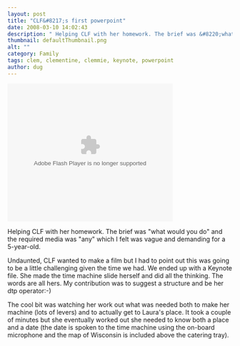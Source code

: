 ```yaml
---
layout: post
title: "CLF&#8217;s first powerpoint"
date: 2008-03-10 14:02:43
description: " Helping CLF with her homework. The brief was &#8220;what would you do&#8221; and the required media was &#8220;any&#8221; which I felt was vague and demanding for a 5-year-old. Undaunted, CLF wanted to make a film but I had to&#8230;"
thumbnail: defaultThumbnail.png
alt: ""
category: Family
tags: clem, clementine, clemmie, keynote, powerpoint
author: dug
---
```


<p><object style="margin:0px" width="370" height="308"><param name="movie" value="http://static.slideshare.net/swf/ssplayer2.swf?doc=CLFs-first-presentation-1205153935342204-2"/><param name="allowFullScreen" value="true"/><param name="allowScriptAccess" value="always"/><embed src="http://static.slideshare.net/swf/ssplayer2.swf?doc=CLFs-first-presentation-1205153935342204-2" type="application/x-shockwave-flash" allowscriptaccess="always" allowfullscreen="true" width="370" height="309"></embed></object></p>

<p>Helping <span class="caps">CLF </span>with her homework. The brief was "what would you do" and the required media was "any" which I felt was vague and demanding for a 5-year-old. </p>

<p>Undaunted, <span class="caps">CLF </span>wanted to make a film but I had to point out this was going to be a little challenging given the time we had. We ended up with a Keynote file. She made the time machine slide herself and did all the thinking. The words are all hers. My contribution was to suggest a structure and be her dtp operator:-)</p>

<p>The cool bit was watching her work out what was needed both to make her machine (lots of levers) and to actually get to Laura's place. It took a couple of minutes but she eventually worked out she needed to know both a place and a date (the date is spoken to the time machine using the on-board microphone and the map of Wisconsin is included above the catering tray).</p>
